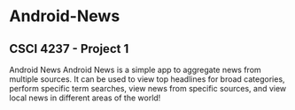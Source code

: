 # Android-News
## CSCI 4237 - Project 1 

Android News Android News is a simple app to aggregate news from multiple sources. 
It can be used to view top headlines for broad categories, perform specific term searches, view news from specific sources, and view local news in different areas of the world!
